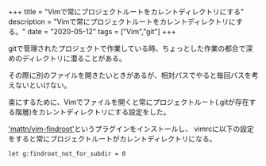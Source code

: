+++
title = "Vimで常にプロジェクトルートをカレントディレクトリにする"
description = "Vimで常にプロジェクトルートをカレントディレクトリにする。"
date = "2020-05-12"
tags = ["Vim","git"]
+++

gitで管理されたプロジェクトで作業している時、ちょっとした作業の都合で深めのディレクトリに潜ることがある。

その際に別のファイルを開きたいときがあるが、相対パスでやると毎回パスを考えないといけない。

楽にするために、Vimでファイルを開くと常にプロジェクトルート(.gitが存在する階層)をカレントディレクトリにする設定をした。

['mattn/vim-findroot'](https://github.com/mattn/vim-findroot)というプラグインをインストールし、
vimrcに以下の設定をすると常にプロジェクトルートがカレントディレクトリになる。

```
let g:findroot_not_for_subdir = 0
```
